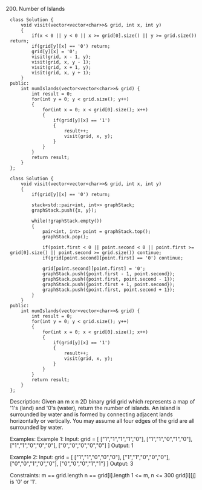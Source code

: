 200. Number of Islands
```
class Solution {
    void visit(vector<vector<char>>& grid, int x, int y)
    {
        if(x < 0 || y < 0 || x >= grid[0].size() || y >= grid.size()) return;
        if(grid[y][x] == '0') return;
        grid[y][x] = '0';
        visit(grid, x - 1, y);
        visit(grid, x, y - 1);
        visit(grid, x + 1, y);
        visit(grid, x, y + 1);
    }
public:
    int numIslands(vector<vector<char>>& grid) {
        int result = 0;
        for(int y = 0; y < grid.size(); y++)
        {
            for(int x = 0; x < grid[0].size(); x++)
            {
                if(grid[y][x] == '1')
                {
                    result++;
                    visit(grid, x, y);
                }
            }
        }
        return result;
    }
};
```
```
class Solution {
    void visit(vector<vector<char>>& grid, int x, int y)
    {
        if(grid[y][x] == '0') return;

        stack<std::pair<int, int>> graphStack;
        graphStack.push({x, y});
        
        while(!graphStack.empty())
        {
            pair<int, int> point = graphStack.top();
            graphStack.pop();

            if(point.first < 0 || point.second < 0 || point.first >= grid[0].size() || point.second >= grid.size()) continue;
            if(grid[point.second][point.first] == '0') continue;

            grid[point.second][point.first] = '0';
            graphStack.push({point.first - 1, point.second});
            graphStack.push({point.first, point.second - 1});
            graphStack.push({point.first + 1, point.second});
            graphStack.push({point.first, point.second + 1});
        }
    }
public:
    int numIslands(vector<vector<char>>& grid) {
        int result = 0;
        for(int y = 0; y < grid.size(); y++)
        {
            for(int x = 0; x < grid[0].size(); x++)
            {
                if(grid[y][x] == '1')
                {
                    result++;
                    visit(grid, x, y);
                }
            }
        }
        return result;
    }
};
```

Description:
Given an m x n 2D binary grid grid which represents a map of '1's (land) and '0's (water), return the number of islands.
An island is surrounded by water and is formed by connecting adjacent lands horizontally or vertically. You may assume all four edges of the grid are all surrounded by water.

Examples:
Example 1:
Input: grid = [
  ["1","1","1","1","0"],
  ["1","1","0","1","0"],
  ["1","1","0","0","0"],
  ["0","0","0","0","0"]
]
Output: 1

Example 2:
Input: grid = [
  ["1","1","0","0","0"],
  ["1","1","0","0","0"],
  ["0","0","1","0","0"],
  ["0","0","0","1","1"]
]
Output: 3
 
Constraints:
m == grid.length
n == grid[i].length
1 <= m, n <= 300
grid[i][j] is '0' or '1'.
